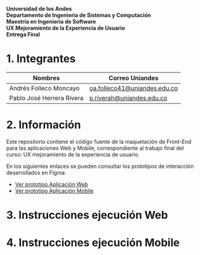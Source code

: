 **Universidad de los Andes<br/>
Departamento de Ingeniería de Sistemas y Computación<br/>
Maestría en Ingeniería de Software<br/>
UX Mejoramiento de la Experiencia de Usuario<br/>
Entrega Final**<br/>

# 1. Integrantes

|Nombres|Correo Uniandes|
|---|---|
|Andrés Folleco Moncayo|oa.folleco41@uniandes.edu.co|
|Pablo José Herrera Rivera|p.riverah@uniandes.edu.co|

# 2. Información

Este repositorio contiene el código fuente de la maquetación de Front-End para las aplicaciones Web y Mobile, correspondiente al trabajo final del curso: UX mejoramiento de la experiencia de usuario.

En los siguientes enlaces se pueden consultar los prototipos de interacción desarrollados en Figma:

* [Ver prototipo Aplicación Web](https://www.figma.com/proto/nys5SfSqGC2WUOJisWk6rZ/MISO---UX-Mejoramiento-de-la-experiencia-de-usuario---Proyecto-Alarmas--Prototipo-?node-id=1-2&p=f&t=KKbBB3Ooh1Uz5Vrm-1&scaling=contain&content-scaling=fixed&page-id=0%3A1&starting-point-node-id=1%3A2)
* [Ver prototipo Aplicación Mobile](https://www.figma.com/proto/nys5SfSqGC2WUOJisWk6rZ/MISO---UX-Mejoramiento-de-la-experiencia-de-usuario---Proyecto-Alarmas--Prototipo-?node-id=2042-1517&p=f&t=qu6YcFs3eaQJoaNB-0&scaling=scale-down&content-scaling=fixed&page-id=156%3A2734&starting-point-node-id=2042%3A1517)

# 3. Instrucciones ejecución Web

# 4. Instrucciones ejecución Mobile
